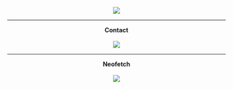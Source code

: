 
<p align = "center">
<img src="https://media.discordapp.net/attachments/811996894640472125/940755545994969088/anime-depressed.gif">
</p>
 
-----

<p align = "center"><strong>Contact<strong><br><br>
  <a href="https://github.com:AtiPiquee">
    <img src="https://discord.c99.nl/widget/theme-2/456142146299494402.png">
  </a>
</p>
 
-----

 <p align = "center"><strong>Neofetch<strong><br><br>
  
<img align ="center" src="https://cdn.discordapp.com/attachments/811996894640472125/961670454752460940/unknown.png">
 
